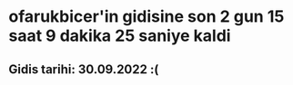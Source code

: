 # ofarukbicer'in gidisine son 2 gun 15 saat 9 dakika 25 saniye kaldi

## Gidis tarihi: 30.09.2022 :(